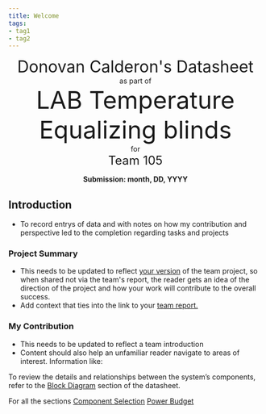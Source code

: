 ```yaml
---
title: Welcome
tags:
- tag1
- tag2
---
```

<center>
<font size= "6">Donovan Calderon's Datasheet</font><br>
as part of<br>
<font size= "8"> LAB Temperature Equalizing blinds</font><br>
for<br>
<font size= "5"> Team 105 </font><br>

**Submission: month, DD, YYYY**
</center>

## Introduction

* To record entrys of data and with notes on how my contribution and perspective led to the completion regarding tasks and projects
### Project Summary

* This needs to be updated to reflect <ins>your version</ins> of the team project, so when shared not via the team's report, the reader gets an idea of the direction of the project and how your work will contribute to the overall success.
* Add context that ties into the link to your [team report.](https://embedded-systems-design.github.io/EGR304TeamTemplate/)


### My Contribution

* This needs to be updated to reflect a team introduction
* Content should also help an unfamiliar reader navigate to areas of interest. Information like:

To review the details and relationships between the system’s components, refer to the [Block Diagram](https://dcalde11.github.io/01-Block-Diagram/Block-Diagram/) section of the datasheet.

For all the sections
[Component Selection](https://dcalde11.github.io/02-Component-Selection/Component-Selection/)
[Power Budget](https://dcalde11.github.io/05-Power-Budget/Power-Budget/)
